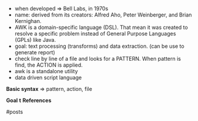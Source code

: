 * when developed => Bell Labs, in 1970s
* name: derived from its creators: Alfred Aho, Peter Weinberger, and Brian Kernighan.
* AWK is a domain-specific language (DSL). That mean it was created to resolve a specific problem instead of General Purpose Languages (GPLs) like Java.
* goal: text processing (transforms) and data extraction. (can be use to generate report)
* check line by line of a file and looks for a PATTERN. When pattern is find, the ACTION is applied.
* awk is a standalone utility
* data driven script language


**Basic syntax**
=> pattern, action, file

**Goal**
**t**
**References**

#posts
